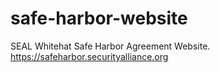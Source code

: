 # safe-harbor-website
SEAL Whitehat Safe Harbor Agreement Website.  https://safeharbor.securityalliance.org
